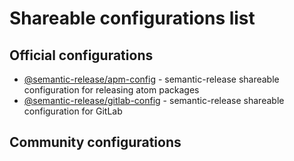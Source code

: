 # Shareable configurations list

## Official configurations
- [@semantic-release/apm-config](https://github.com/semantic-release/apm-config) - semantic-release shareable configuration for releasing atom packages
- [@semantic-release/gitlab-config](https://github.com/semantic-release/gitlab-config) - semantic-release shareable configuration for GitLab

## Community configurations
